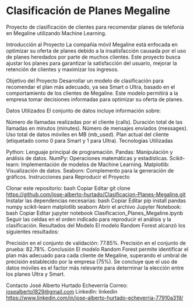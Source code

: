 # Clasificación de Planes Megaline

Proyecto de clasificación de clientes para recomendar planes de telefonía en Megaline utilizando Machine Learning.

Introducción al Proyecto La compañía móvil Megaline está enfocada en optimizar su oferta de planes debido a la insatisfacción causada por el uso de planes heredados por parte de muchos clientes. Este proyecto busca ajustar los planes para garantizar la satisfacción del usuario, mejorar la retención de clientes y maximizar los ingresos.

Objetivo del Proyecto Desarrollar un modelo de clasificación para recomendar el plan más adecuado, ya sea Smart o Ultra, basado en el comportamiento de los clientes de Megaline. Este modelo permitirá a la empresa tomar decisiones informadas para optimizar su oferta de planes.

Datos Utilizados El conjunto de datos incluye información sobre:

Número de llamadas realizadas por el cliente (calls).
Duración total de las llamadas en minutos (minutes).
Número de mensajes enviados (messages).
Uso total de datos móviles en MB (mb_used).
Plan actual del cliente (etiquetado como 0 para Smart y 1 para Ultra).
Tecnologías Utilizadas

Python: Lenguaje principal de programación.
Pandas: Manipulación y análisis de datos.
NumPy: Operaciones matemáticas y estadísticas.
Scikit-learn: Implementación de modelos de Machine Learning.
Matplotlib: Visualización de datos.
Seaborn: Complemento para la generación de gráficos.
Instrucciones para Reproducir el Proyecto

Clonar este repositorio:
bash
Copiar
Editar
git clone https://github.com/jose-alberto-hurtado/Clasificacion-Planes-Megaline.git
Instalar las dependencias necesarias:
bash
Copiar
Editar
pip install pandas numpy scikit-learn matplotlib seaborn
Abrir el archivo Jupyter Notebook:
bash
Copiar
Editar
jupyter notebook Clasificacion_Planes_Megaline.ipynb
Seguir las celdas en el orden indicado para reproducir el análisis y la clasificación.
Resultados del Modelo El modelo Random Forest alcanzó los siguientes resultados:

Precisión en el conjunto de validación: 77.85%.
Precisión en el conjunto de prueba: 82.78%.
Conclusión El modelo Random Forest permite identificar el plan más adecuado para cada cliente de Megaline, superando el umbral de precisión establecido por la empresa (75%). Se concluye que el uso de datos móviles es el factor más relevante para determinar la elección entre los planes Ultra y Smart.

Contacto José Alberto Hurtado Echeverría
Correo: josealberto1829@gmail.com
LinkedIn: linkedin https://www.linkedin.com/in/jose-alberto-hurtado-echeverria-77910a319/

